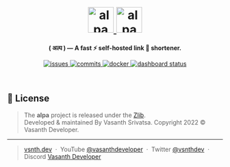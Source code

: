 <br>
<h1 align="center">
    <a href="https://alpa.vercel.app#gh-light-mode-only" target="_blank" rel="noopener">
        <img src="https://raw.githubusercontent.com/vsnthdev/alpa/dev/docs/media/logo_light.svg" alt="alpa" height="60">
    </a>
    <a href="https://alpa.vercel.app#gh-dark-mode-only" target="_blank" rel="noopener">
        <img src="https://raw.githubusercontent.com/vsnthdev/alpa/dev/docs/media/logo_dark.svg" alt="alpa" height="60">
    </a>
</h1>

<p align="center"><strong>( अल्प ) — A fast ⚡ self-hosted link 🔗 shortener.</strong></p>

<p align="center">
    <a href="https://github.com/vsnthdev/alpa/issues">
        <img src="https://img.shields.io/github/issues/vsnthdev/alpa.svg?style=flat-square" alt="issues">
    </a>
    <a href="https://github.com/vsnthdev/alpa/commits/main">
        <img src="https://img.shields.io/github/last-commit/vsnthdev/alpa.svg?style=flat-square"
            alt="commits">
    </a>
    <a href="https://hub.docker.com/r/vsnthdev/alpa-api" target="_blank" rel="noopener">
        <img src="https://img.shields.io/docker/pulls/vsnthdev/alpa-api?color=1E90FF&style=flat-square" alt="docker">
    </a>
    <a href="https://alpa.vercel.app" target="_blank" rel="noopener">
        <img src="https://img.shields.io/website?label=dashboard&logo=vercel&style=flat-square&url=https%3A%2F%2Falpa.vercel.app" alt="dashboard status">
    </a>
</p>
<br>



## 📰 License
> The **alpa** project is released under the [Zlib](https://github.com/vsnthdev/alpa/blob/main/LICENSE.md). <br> Developed &amp; maintained By Vasanth Srivatsa. Copyright 2022 © Vasanth Developer.
<hr>

> <a href="https://vsnth.dev" target="_blank" rel="noopener">vsnth.dev</a> &nbsp;&middot;&nbsp;
> YouTube <a href="https://vas.cx/videos" target="_blank" rel="noopener">@vasanthdeveloper</a> &nbsp;&middot;&nbsp;
> Twitter <a href="https://vas.cx/twitter" target="_blank" rel="noopener">@vsnthdev</a> &nbsp;&middot;&nbsp;
> Discord <a href="https://vas.cx/discord" target="_blank" rel="noopener">Vasanth Developer</a>
